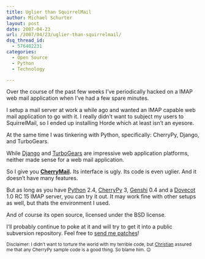 ```yaml
---
title: Uglier than SquirrelMail
author: Michael Schurter
layout: post
date: 2007-04-23
url: /2007/04/23/uglier-than-squirrelmail/
dsq_thread_id:
  - 576402231
categories:
  - Open Source
  - Python
  - Technology

---
```

Over the course of the past few weeks I&#8217;ve periodically hacked on a IMAP web mail application when I&#8217;ve had a few spare minutes.

I setup a mail server at work a while ago and wanted an IMAP capable web mail application to go with it. I really didn&#8217;t want to subject my users to SquirrelMail, so I ended up installing Horde which at least isn&#8217;t an eyesore.

At the same time I was tinkering with Python, specifically: CherryPy, Django, and TurboGears.

While [Django][1] and [TurboGears][2] are impressive web application platforms, neither made sense for a web mail application.

So I give you **[CherryMail][3].** Its interface is ugly. Its code is even uglier. And it doesn&#8217;t have many features.

But as long as you have [Python][4] 2.4, [CherryPy][5] 3, [Genshi][6] 0.4 and a [Dovecot][7] 1.0 RC 15 IMAP server, you can try it out. It may work fine with other setups as well, but thats the environment I used.

And of course its open source, licensed under the BSD license.

I&#8217;ll probably continue to poke at it and will try to get it into a public subversion repository. Feel free to [send me patches][8]!

<small>Disclaimer: I didn&#8217;t want to torture the world with my terrible code, but <a href="http://www.dowski.com/">Christian</a> assured me that any CherryPy sample code is a good thing. So blame him. 😉</small>

 [1]: http://www.djangoproject.com/
 [2]: http://www.turbogears.org/
 [3]: http://michael.susens-schurter.com/code/cherrymail-2007.04.23.tar.bz2
 [4]: http://www.python.org
 [5]: http://www.cherrypy.org
 [6]: http://genshi.edgewall.org/
 [7]: http://www.dovecot.org/
 [8]: mailto:michael+cherrymail@susens-schurter.com